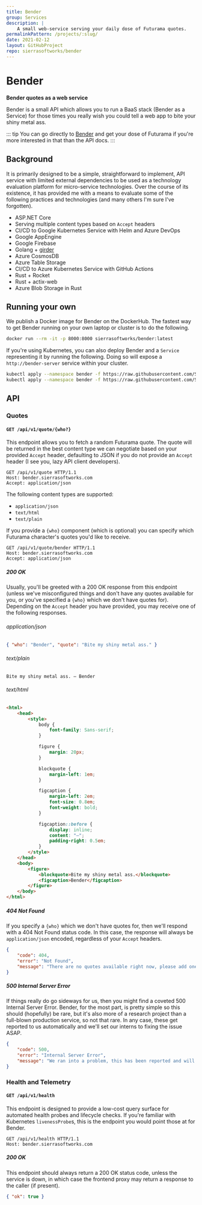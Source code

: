 ```yaml
---
title: Bender
group: Services
description: |
    A small web-service serving your daily dose of Futurama quotes.
permalinkPattern: /projects/:slug/
date: 2021-02-12
layout: GitHubProject
repo: sierrasoftworks/bender
---
```


# Bender
**Bender quotes as a web service**

Bender is a small API which allows you to run a BaaS stack (Bender as a Service)
for those times you really wish you could tell a web app to bite your shiny metal
ass.

<!-- more -->

::: tip
You can go directly to [Bender](https://bender.sierrasoftworks.com/api/v1/quote)
and get your dose of Futurama if you're more interested in that than the API docs.
:::

## Background

It is primarily designed to be a simple, straightforward to implement, API service
with limited external dependencies to be used as a technology evaluation platform
for micro-service technologies. Over the course of its existence, it has provided
me with a means to evaluate some of the following practices and technologies (and
many others I'm sure I've forgotten).

- ASP.NET Core
- Serving multiple content types based on `Accept` headers
- CI/CD to Google Kubernetes Service with Helm and Azure DevOps
- Google AppEngine
- Google Firebase
- Golang + [girder](https://github.com/SierraSoftworks/girder)
- Azure CosmosDB
- Azure Table Storage
- CI/CD to Azure Kubernetes Service with GitHub Actions
- Rust + Rocket
- Rust + actix-web
- Azure Blob Storage in Rust

## Running your own
We publish a Docker image for Bender on the DockerHub. The fastest way to get Bender
running on your own laptop or cluster is to do the following.

```bash
docker run --rm -it -p 8000:8000 sierrasoftworks/bender:latest
```

If you're using Kubernetes, you can also deploy Bender and a `Service` representing it
by running the following. Doing so will expose a `http://bender-server` service within
your cluster.

```bash
kubectl apply --namespace bender -f https://raw.githubusercontent.com/SierraSoftworks/bender/main/.deploy/deployment.yml
kubectl apply --namespace bender -f https://raw.githubusercontent.com/SierraSoftworks/bender/main/.deploy/service.yml
```

## API

### Quotes

#### `GET /api/v1/quote/{who?}`
This endpoint allows you to fetch a random Futurama quote. The quote will be returned
in the best content type we can negotiate based on your provided `Accept` header,
defaulting to JSON if you do not provide an `Accept` header (I see you, lazy API
client developers).

```http
GET /api/v1/quote HTTP/1.1
Host: bender.sierrasoftworks.com
Accept: application/json
```

The following content types are supported:

- `application/json`
- `text/html`
- `text/plain`

If you provide a `{who}` component (which is optional) you can specify which Futurama
character's quotes you'd like to receive.

```http
GET /api/v1/quote/bender HTTP/1.1
Host: bender.sierrasoftworks.com
Accept: application/json
```

##### 200 OK
Usually, you'll be greeted with a 200 OK response from this endpoint (unless we've misconfigured
things and don't have any quotes available for you, or you've specified a `{who}` which we don't have
quotes for). Depending on the `Accept` header you have provided, you may receive one of the following responses.

###### application/json
```json
{ "who": "Bender", "quote": "Bite my shiny metal ass." }
```

###### text/plain
```
Bite my shiny metal ass. – Bender
```

###### text/html
```html
<html>
    <head>
        <style>
            body {
                font-family: Sans-serif;
            }

            figure {
                margin: 20px;
            }

            blockquote {
                margin-left: 1em;
            }

            figcaption {
                margin-left: 2em;
                font-size: 0.8em;
                font-weight: bold;
            }

            figcaption::before {
                display: inline;
                content: "–";
                padding-right: 0.5em;
            }
        </style>
    </head>
    <body>
        <figure>
            <blockquote>Bite my shiny metal ass.</blockquote>
            <figcaption>Bender</figcaption>
        </figure>
    </body>
</html>
```

##### 404 Not Found
If you specify a `{who}` which we don't have quotes for, then we'll respond with a 404 Not Found
status code. In this case, the response will always be `application/json` encoded, regardless of
your `Accept` headers.

```json
{
    "code": 404,
    "error": "Not Found",
    "message": "There are no quotes available right now, please add one and try again."
}
```

##### 500 Internal Server Error
If things really do go sideways for us, then you might find a coveted 500 Internal Server Error.
Bender, for the most part, is pretty simple so this should (hopefully) be rare, but it's also
more of a research project than a full-blown production service, so not that rare. In any case,
these get reported to us automatically and we'll set our interns to fixing the issue ASAP.

```json
{
    "code": 500,
    "error": "Internal Server Error",
    "message": "We ran into a problem, this has been reported and will be looked at."
}
```

### Health and Telemetry

#### `GET /api/v1/health`
This endpoint is designed to provide a low-cost query surface for automated health probes
and lifecycle checks. If you're familiar with Kubernetes `livenessProbe`s, this is the
endpoint you would point those at for Bender.

```http
GET /api/v1/health HTTP/1.1
Host: bender.sierrasoftworks.com
```

##### 200 OK
This endpoint should always return a 200 OK status code, unless the service is down, in which
case the frontend proxy may return a response to the caller (if present).

```json
{ "ok": true }
```